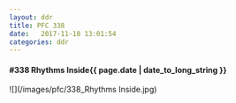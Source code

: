 ```yaml
---
layout: ddr
title: PFC 338
date:   2017-11-18 13:01:54
categories: ddr
---
```


#### **#338** Rhythms Inside<span class="pull-right">{{ page.date | date_to_long_string }}</span>
![](/images/pfc/338_Rhythms Inside.jpg)
